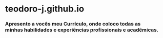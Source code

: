 # teodoro-j.github.io

<h3>Apresento a vocês meu Currículo, onde coloco todas as minhas habilidades e experiências profissionais e acadêmicas.</h3>
